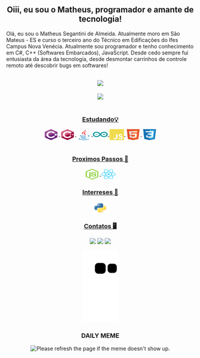 <h2 align="center">Oiii, eu sou o Matheus, programador e amante de tecnologia!</h2>

<p align="left">Olá, eu sou o Matheus Segantini de Almeida. Atualmente moro em São Mateus - ES e curso o terceiro ano do Técnico em Edificações do Ifes Campus Nova Venécia. Atualmente sou programador e tenho conhecimento em C#, C++ (Softwares Embarcados), JavaScript. Desde cedo sempre fui entusiasta da área da tecnologia, desde desmontar carrinhos de controle remoto até descobrir bugs em softwares!</p>
</br>
<div align="center">
  <a href="https://github.com/msegantini9">
  <img height="180em" src="https://github-readme-stats.vercel.app/api?username=msegantini9&show_icons=true&theme=dracula&include_all_commits=true&count_private=true"/></br></br>
  <img height="180em" src="https://github-readme-stats.vercel.app/api/top-langs/?username=msegantini9&layout=compact&langs_count=7&theme=dracula"/>
</div>
<div style="display: inline_block" align="center"><br>
  <h3>Estudando💡</h3>
  <img align="center" alt="msega-csharp" height="30" width="40" src="https://raw.githubusercontent.com/devicons/devicon/master/icons/csharp/csharp-original.svg">
  <img align="center" alt="msega-cplusplus" height="30" width="40" src="https://raw.githubusercontent.com/devicons/devicon/master/icons/cplusplus/cplusplus-original.svg">
  <img align="center" alt="msega-java" height="30" width="40" src="https://raw.githubusercontent.com/devicons/devicon/master/icons/java/java-original.svg">
  <img align="center" alt="msega-arduino" height="30" width="40" src="https://raw.githubusercontent.com/devicons/devicon/master/icons/arduino/arduino-original.svg">
  <img align="center" alt="msega-js" height="30" width="40" src="https://raw.githubusercontent.com/devicons/devicon/master/icons/javascript/javascript-plain.svg">
  <img align="center" alt="msega-html" height="30" width="40" src="https://raw.githubusercontent.com/devicons/devicon/master/icons/html5/html5-original.svg">
  <img align="center" alt="msega-css" height="30" width="40" src="https://raw.githubusercontent.com/devicons/devicon/master/icons/css3/css3-original.svg">
  <div> </br>
  
  <h3>Proximos Passos 🌟</h3>
  <img align="center" alt="msega-nodejs" height="30" width="40" src="https://raw.githubusercontent.com/devicons/devicon/master/icons/nodejs/nodejs-original.svg">
  <img align="center" alt="msega-react" height="30" width="40" src="https://raw.githubusercontent.com/devicons/devicon/master/icons/react/react-original.svg">
  
  <h3>Interreses 👀</h3>
  <img align="center" alt="msega-html" height="30" width="40" src="https://raw.githubusercontent.com/devicons/devicon/master/icons/python/python-original.svg">
  
  <h3>Contatos 🖥️</h3>
  <a href="https://instagram.com/m.seganti" target="_blank"><img src="https://img.shields.io/badge/-Instagram-%23E4405F?style=for-the-badge&logo=instagram&logoColor=white" target="_blank"></a>
  <a href = "mailto:m.segantini9@gmail.com"><img src="https://img.shields.io/badge/-Gmail-%23333?style=for-the-badge&logo=gmail&logoColor=white" target="_blank"></a>
  <a href="https://www.linkedin.com/in/matheus-segantini-de-almeida-4631aa1b9/" target="_blank"><img src="https://img.shields.io/badge/-LinkedIn-%230077B5?style=for-the-badge&logo=linkedin&logoColor=white" target="_blank"></br></a> 
  
 
  ![Snake animation](https://github.com/msegantini9/msegantini9/blob/output/github-contribution-grid-snake.svg)

  <h3>DAILY MEME</h3> 
  <img src='https://random-memer.herokuapp.com/' title="Meme" alt="Please refresh the page if the meme doesn't show up.">
  
</div>
